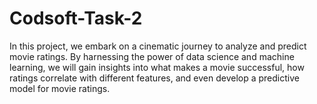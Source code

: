 # Codsoft-Task-2
In this project, we embark on a cinematic journey to analyze and predict movie ratings. By harnessing the power of data science and machine learning, we will gain insights into what makes a movie successful, how ratings correlate with different features, and even develop a predictive model for movie ratings.
